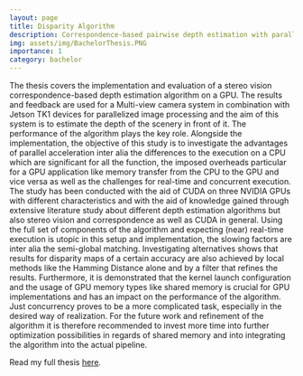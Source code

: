 ```yaml
---
layout: page
title: Disparity Algorithm
description: Correspondence-based pairwise depth estimation with parallel acceleration
img: assets/img/BachelorThesis.PNG
importance: 1
category: bachelor
---
```


The thesis covers the implementation and evaluation of a stereo vision correspondence-based depth estimation algorithm on a GPU. The results and feedback are used for a Multi-view camera system in combination with Jetson TK1 devices for parallelized image processing and the aim of this system is to estimate the depth of the scenery in front of it. The performance of the algorithm plays the key role. Alongside the implementation, the objective of this study is
to investigate the advantages of parallel acceleration inter alia the differences to the execution on a CPU which are significant for all the function, the imposed overheads particular for a GPU application like memory transfer from the CPU
to the GPU and vice versa as well as the challenges for real-time and concurrent execution. The study has been conducted with the aid of CUDA on three NVIDIA GPUs with different characteristics and with the aid of knowledge
gained through extensive literature study about different depth estimation algorithms but also stereo vision and correspondence as well as CUDA in general. Using the full set of components of the algorithm and expecting (near) real-time
execution is utopic in this setup and implementation, the slowing factors are inter alia the semi-global matching. Investigating alternatives shows that results for disparity maps of a certain accuracy are also achieved by local methods like the Hamming Distance alone and by a filter that refines the results. Furthermore, it is demonstrated that the kernel launch configuration and the usage of GPU memory types like shared memory is crucial for GPU implementations and has an impact on the performance of the algorithm. Just concurrency proves to be a more complicated task, especially in the desired way of realization. For the future work and refinement of the algorithm it is therefore recommended to invest more time into further optimization possibilities in regards of shared memory and into integrating the algorithm into the actual pipeline.

Read my full thesis <a href="http://www.diva-portal.org/smash/record.jsf?pid=diva2%3A1247193&dswid=262">here</a>.